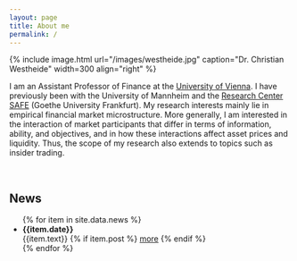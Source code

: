 ```yaml
---
layout: page
title: About me
permalink: /
---
```


{% include image.html url="/images/westheide.jpg" caption="Dr. Christian Westheide" width=300 align="right" %}

<p>I am an Assistant Professor of Finance at the <a href="https://finance.univie.ac.at/en/" target="_blank">University of Vienna</a>. I have previously been with the University of Mannheim and the <a href="https://safe-frankfurt.de" target="_blank">Research Center SAFE</a> (Goethe University Frankfurt). My research interests mainly lie in empirical financial market microstructure. More generally, I am interested in the interaction of market participants that differ in terms of information, ability, and objectives, and in how these interactions affect asset prices and liquidity. Thus, the scope of my research also extends to topics such as insider trading.</p>
<br/>

<h2>News</h2>
<div class="news" >
<ul>
{% for item in site.data.news %}
<li>
<div class="newsdate"><b>{{item.date}}</b></div>  {{item.text}}
{% if item.post %}
<a href="/home/news/">more</a>
{% endif %}
</li>
{% endfor %}
</ul>

</div>
